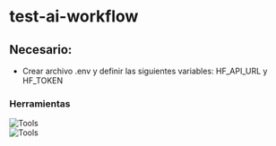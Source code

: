 # test-ai-workflow

## Necesario:
- Crear archivo .env y definir las siguientes variables: HF_API_URL y HF_TOKEN

### Herramientas
![Tools](https://go-skill-icons.vercel.app/api/icons?i=react,css)\
![Tools](https://go-skill-icons.vercel.app/api/icons?i=python,flask,huggingface,api,insomnia)
